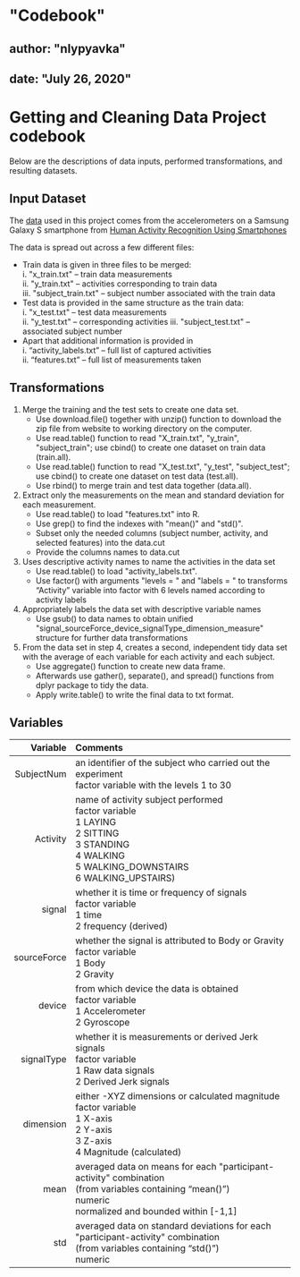 # "Codebook"  
## author: "nlypyavka"  
## date: "July 26, 2020"  

# Getting and Cleaning Data Project codebook
Below are the descriptions of data inputs, performed transformations, and resulting datasets.

## Input Dataset
The [data](https://d396qusza40orc.cloudfront.net/getdata%2Fprojectfiles%2FUCI%20HAR%20Dataset.zip) used in this project comes from the accelerometers on a Samsung Galaxy S smartphone from [Human Activity Recognition Using Smartphones](http://archive.ics.uci.edu/ml/datasets/Human+Activity+Recognition+Using+Smartphones)   


The data is spread out across a few different files:   

- Train data is given in three files to be merged:  
    i. "x_train.txt" – train data measurements  
    ii. "y_train.txt" – activities corresponding to train data  
    iii. "subject_train.txt" – subject number associated with the train data  
- Test data is provided in the same structure as the train data:  
    i. "x_test.txt" – test data measurements  
    ii. "y_test.txt" – corresponding activities 
    iii. "subject_test.txt" – associated subject number  
- Apart that additional information is provided in  
	  i. “activity_labels.txt” – full list of captured activities  
	  ii. “features.txt” – full list of measurements taken  

## Transformations
1. Merge the training and the test sets to create one data set.  
    - Use download.file() together with unzip() function to download the zip file from website to working directory on the computer.  
    - Use read.table() function to read "X_train.txt", "y_train", "subject_train"; use cbind() to create one dataset on train data (train.all).  
    - Use read.table() function to read "X_test.txt", "y_test", "subject_test"; use cbind() to create one dataset on test data (test.all).  
    - Use rbind() to merge train and test data together (data.all).
2. Extract only the measurements on the mean and standard deviation for each measurement.
    - Use read.table() to load "features.txt" into R.
    - Use grep() to find the indexes with "mean()" and "std()".
    - Subset only the needed columns (subject number, activity, and selected features) into the data.cut
    - Provide the columns names to data.cut
3. Uses descriptive activity names to name the activities in the data set
    - Use read.table() to load "activity_labels.txt".
    - Use factor() with arguments "levels = " and "labels = " to transforms “Activity” variable into factor with 6 levels named according to activity labels
4. Appropriately labels the data set with descriptive variable names
    - Use gsub() to data names to obtain unified "signal_sourceForce_device_signalType_dimension_measure" structure for further data transformations
5. From the data set in step 4, creates a second, independent tidy data set with the average of each variable for each activity and each subject.
    - Use aggregate() function to create new data frame. 
    - Afterwards use gather(), separate(), and spread() functions from dplyr package to tidy the data. 
    - Apply write.table() to write the final data to txt format.

## Variables
| Variable | Comments |
|------:|:-------------------------|
| SubjectNum | an identifier of the subject who carried out the experiment <br> factor variable with the levels 1 to 30  
| Activity | name of activity subject performed <br> factor variable <br>1 LAYING <br> 2 SITTING <br>3 STANDING <br>4 WALKING<br>5 WALKING_DOWNSTAIRS <br>6 WALKING_UPSTAIRS)|
| signal |	whether it is time or frequency of signals <br> factor variable <br>1 time <br>2 frequency (derived) |
| sourceForce	| whether the signal is attributed to Body or Gravity <br> factor variable <br>1 Body <br>2 Gravity |
| device | from which device the data is obtained <br> factor variable <br>1 Accelerometer <br>2 Gyroscope |
| signalType	| whether it is measurements or derived Jerk signals <br> factor variable <br>1 Raw data signals <br>2 Derived Jerk signals |
| dimension	| either -XYZ dimensions or calculated magnitude <br> factor variable <br>1 X-axis <br>2 Y-axis <br>3 Z-axis <br>4 Magnitude (calculated) |
| mean | averaged data on means for each "participant-activity" combination <br>(from variables containing “mean()”) <br> numeric <br> normalized and bounded within [-1,1] |
| std	| averaged data on standard deviations for each "participant-activity" combination <br>(from variables containing “std()”) <br> numeric |
